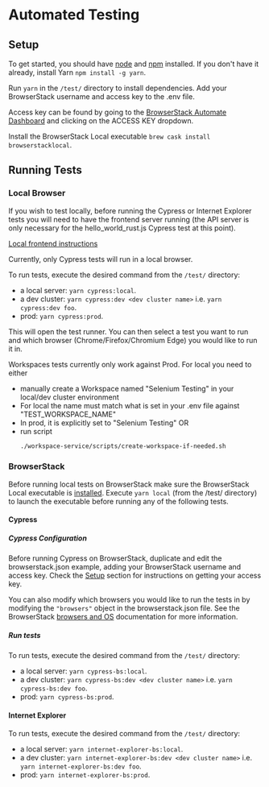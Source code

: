 # Automated Testing

## Setup

To get started, you should have [node](https://nodejs.org/en/) and [npm](https://www.npmjs.com/get-npm) installed. If you don't have it already, install Yarn `npm install -g yarn`.

Run `yarn` in the `/test/` directory to install dependencies.
Add your BrowserStack username and access key to the .env file.

Access key can be found by going to the [BrowserStack Automate Dashboard](https://automate.browserstack.com/dashboard/v2/) and clicking on the ACCESS KEY dropdown.

Install the BrowserStack Local executable `brew cask install browserstacklocal`.

## Running Tests

### Local Browser

If you wish to test locally, before running the Cypress or Internet Explorer tests you will need to have the frontend server running (the API server is only necessary for the hello_world_rust.js Cypress test at this point).

[Local frontend instructions](../frontend)

Currently, only Cypress tests will run in a local browser.

To run tests, execute the desired command from the `/test/` directory:

- a local server: `yarn cypress:local`.
- a dev cluster: `yarn cypress:dev <dev cluster name>` i.e. `yarn cypress:dev foo`.
- prod: `yarn cypress:prod`.

This will open the test runner. You can then select a test you want to run and which browser (Chrome/Firefox/Chromium Edge) you would like to run it in.

Workspaces tests currently only work against Prod. For local you need to either

- manually create a Workspace named "Selenium Testing" in your local/dev cluster environment
- For local the name must match what is set in your .env file against "TEST_WORKSPACE_NAME"
- In prod, it is explicitly set to "Selenium Testing"
  OR
- run script
  ```bash
  ./workspace-service/scripts/create-workspace-if-needed.sh
  ```

### BrowserStack

Before running local tests on BrowserStack make sure the BrowserStack Local executable is [installed](#setup).
Execute `yarn local` (from the /test/ directory) to launch the executable before running any of the following tests.

#### Cypress

##### Cypress Configuration

Before running Cypress on BrowserStack, duplicate and edit the browserstack.json example, adding your BrowserStack username and access key. Check the [Setup](#setup) section for instructions on getting your access key.

You can also modify which browsers you would like to run the tests in by modifying the `"browsers"` object in the browserstack.json file. See the BrowserStack [browsers and OS](https://www.browserstack.com/docs/automate/cypress/browsers-and-os) documentation for more information.

##### Run tests

To run tests, execute the desired command from the `/test/` directory:

- a local server: `yarn cypress-bs:local`.
- a dev cluster: `yarn cypress-bs:dev <dev cluster name>` i.e. `yarn cypress-bs:dev foo`.
- prod: `yarn cypress-bs:prod`.

#### Internet Explorer

To run tests, execute the desired command from the `/test/` directory:

- a local server: `yarn internet-explorer-bs:local`.
- a dev cluster: `yarn internet-explorer-bs:dev <dev cluster name>` i.e. `yarn internet-explorer-bs:dev foo`.
- prod: `yarn internet-explorer-bs:prod`.
